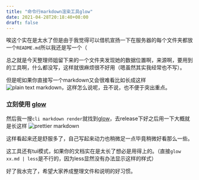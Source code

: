 ```yaml
---
title: "命令行markdown渲染工具glow"
date: 2021-04-28T20:18:40+08:00
draft: false
---
```


唉这个实在是太水了但是由于我觉得可以借机宣扬一下在服务器的每个文件夹都放一个`README.md`所以我还是写一个（

总之就是今天整理师姐留下来的一个文件夹发现她的数据位置啊，来源啊，要用到的工具啊，什么都没写，这样就很麻烦很不好用（嗯虽然其实我经常也不写）。

但是呢如果你直接写一个markdown又会很难看比如长成这样 ![plain text markdown](https://cdn.jsdelivr.net/gh/TTTPOB/imageHost/20210428202738.png)，这样怎么说呢，丑不说，也不便于突出重点。

### 立刻使用 [glow](https://github.com/charmbracelet/glow)
然后我一搜`cli markdown render`就找到[glow](https://github.com/charmbracelet/glow)，去release下好之后用一下大概就是长这样 ![prettier markdown](https://cdn.jsdelivr.net/gh/TTTPOB/imageHost/20210428203118.png)

这样看起来还是舒服多了，自己写起来动力也稍微足一点毕竟稍微好看那么一些。

这工具还有tui模式，如果你的文档实在是太长了想必是用得上的。（直接`glow xx.md | less`是不行的，因为less显然没有办法显示这样的样式）

好了我水完了，希望大家养成整理文件和说明的好习惯。